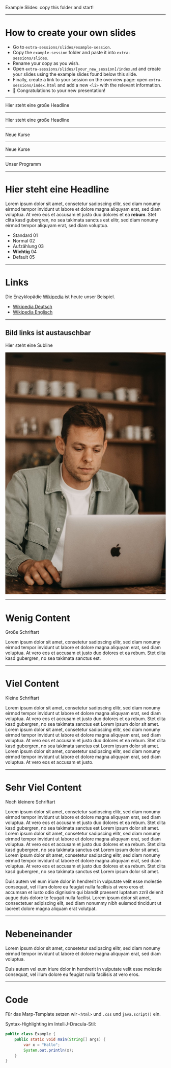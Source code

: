 <!-- _class: big-headline nemo -->

Example Slides: copy this folder and start!

---

<!-- _class: small -->

# How to create your own slides

- Go to `extra-sessions/slides/example-session`.
- Copy the `example-session` folder and paste it into `extra-sessions/slides`.
- Rename your copy as you wish.
- Open `extra-sessions/slides/[your_new_session]/index.md` and create your slides using the example slides found below this slide.
- Finally, create a link to your session on the overview page: open `extra-sessions/index.html` and add a new `<li>` with the relevant information.
- 🎉 Congratulations to your new presentation!

---

<!-- _class: big-headline granite -->

Hier steht eine große Headline

---

<!-- _class: big-headline -->

Hier steht eine große Headline

---

<!-- _class: intro-slide nemo -->

Neue Kurse

---

<!-- _class: intro-slide granite -->

Neue Kurse

---

<!-- _class: intro-slide -->

Unser Programm

---

<!-- _class: small -->

# Hier steht eine Headline

Lorem ipsum dolor sit amet, consetetur sadipscing elitr, sed diam nonumy eirmod tempor invidunt ut labore et dolore magna aliquyam erat, sed diam voluptua. At vero eos et accusam et justo duo dolores et ea **rebum**. Stet clita kasd gubergren, no sea takimata sanctus est elitr, sed diam nonumy eirmod tempor aliquyam erat, sed diam voluptua.

- Standard 01
- Normal 02
- Aufzählung 03
- **Wichtig** 04
- Default 05

---

# Links

Die Enzyklopädie [Wikipedia](https://www.wikipedia.org/) ist heute unser Beispiel.

- [Wikipedia Deutsch](https://de.wikipedia.org/wiki/Wikipedia:Hauptseite)
- [Wikipedia Englisch](https://en.wikipedia.org/wiki/Main_Page)

---

<!-- _class: image-profile -->

## Bild links ist austauschbar

Hier steht eine Subline

![Foto](./assets/kollege.jpeg)

---

# Wenig Content

Große Schriftart

Lorem ipsum dolor sit amet, consetetur sadipscing elitr, sed diam nonumy eirmod tempor invidunt ut labore et dolore magna aliquyam erat, sed diam voluptua. At vero eos et accusam et justo duo dolores et ea rebum. Stet clita kasd gubergren, no sea takimata sanctus est.

---

<!-- _class: small -->

# Viel Content

Kleine Schriftart

Lorem ipsum dolor sit amet, consetetur sadipscing elitr, sed diam nonumy eirmod tempor invidunt ut labore et dolore magna aliquyam erat, sed diam voluptua. At vero eos et accusam et justo duo dolores et ea rebum. Stet clita kasd gubergren, no sea takimata sanctus est Lorem ipsum dolor sit amet. Lorem ipsum dolor sit amet, consetetur sadipscing elitr, sed diam nonumy eirmod tempor invidunt ut labore et dolore magna aliquyam erat, sed diam voluptua. At vero eos et accusam et justo duo dolores et ea rebum. Stet clita kasd gubergren, no sea takimata sanctus est Lorem ipsum dolor sit amet. Lorem ipsum dolor sit amet, consetetur sadipscing elitr, sed diam nonumy eirmod tempor invidunt ut labore et dolore magna aliquyam erat, sed diam voluptua. At vero eos et accusam et justo.

---

<!-- _class: extra-small -->

# Sehr Viel Content

Noch kleinere Schriftart

Lorem ipsum dolor sit amet, consetetur sadipscing elitr, sed diam nonumy eirmod tempor invidunt ut labore et dolore magna aliquyam erat, sed diam voluptua. At vero eos et accusam et justo duo dolores et ea rebum. Stet clita kasd gubergren, no sea takimata sanctus est Lorem ipsum dolor sit amet. Lorem ipsum dolor sit amet, consetetur sadipscing elitr, sed diam nonumy eirmod tempor invidunt ut labore et dolore magna aliquyam erat, sed diam voluptua. At vero eos et accusam et justo duo dolores et ea rebum. Stet clita kasd gubergren, no sea takimata sanctus est Lorem ipsum dolor sit amet. Lorem ipsum dolor sit amet, consetetur sadipscing elitr, sed diam nonumy eirmod tempor invidunt ut labore et dolore magna aliquyam erat, sed diam voluptua. At vero eos et accusam et justo duo dolores et ea rebum. Stet clita kasd gubergren, no sea takimata sanctus est Lorem ipsum dolor sit amet.

Duis autem vel eum iriure dolor in hendrerit in vulputate velit esse molestie consequat, vel illum dolore eu feugiat nulla facilisis at vero eros et accumsan et iusto odio dignissim qui blandit praesent luptatum zzril delenit augue duis dolore te feugait nulla facilisi. Lorem ipsum dolor sit amet, consectetuer adipiscing elit, sed diam nonummy nibh euismod tincidunt ut laoreet dolore magna aliquam erat volutpat.

---

<!-- _class: hsplit -->

# Nebeneinander

Lorem ipsum dolor sit amet, consetetur sadipscing elitr, sed diam nonumy eirmod tempor invidunt ut labore et dolore magna aliquyam erat, sed diam voluptua.

Duis autem vel eum iriure dolor in hendrerit in vulputate velit esse molestie consequat, vel illum dolore eu feugiat nulla facilisis at vero eros.

---

# Code

Für das Marp-Template setzen wir `<html>` und `.css` und `java.script()` ein.

Syntax-Highlighting im IntelliJ-Dracula-Stil:

```java
public class Example {
    public static void main(String[] args) {
        var x = "Hallo";
        System.out.println(x);
    }
}
```
